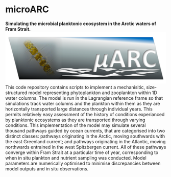 # microARC
**Simulating the microbial planktonic ecosystem in the Arctic waters of Fram Strait.**
![project logo](misc/microARC_logo.png)
This code repository contains scripts to implement a mechanisitic, size-structured model representing phytoplankton and zooplankton within 1D water columns.
The model is run in the Lagrangian reference frame so that simulations track water columns and the plankton within them as they are horizontally transported large distances through individual years.
This permits relatively easy assessment of the history of conditions experianced by planktonic ecosystems as they are transported through varying conditions.
This implementation of the model may simulate several thousand pathways guided by ocean currents, that are categorised into two distinct classes: pathways originating in the Arctic, moving southwards with the east Greenland current; and pathways originating in the Atlantic, moving northwards entrained in the west Spitzbergen current.
All of these pathways converge within Fram Strait at a particular time of year, corresponding to when in situ plankton and nutrient sampling was conducted.
Model parameters are numerically optimised to minimise discrepancies between model outputs and in situ observations.
